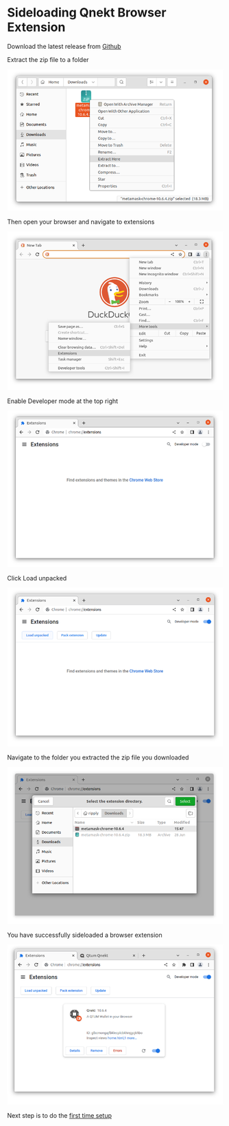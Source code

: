 # Sideloading Qnekt Browser Extension

Download the latest release from [Github](https://github.com/earlgreytech/metamask-extension/releases)

Extract the zip file to a folder

![](./qnekt_install/qnekt_sideload_extract.PNG)

Then open your browser and navigate to extensions

![](./qnekt_install/qnekt_sideload_open_extensions.PNG)

Enable Developer mode at the top right

![](./qnekt_install/qnekt_sideload_developer_mode.PNG)

Click Load unpacked

![](./qnekt_install/qnekt_sideload_load_unpacked.PNG)

Navigate to the folder you extracted the zip file you downloaded

![](./qnekt_install/qnekt_sideload_select_folder.PNG)

You have successfully sideloaded a browser extension

![](./qnekt_install/qnekt_sideload_loaded.PNG)

Next step is to do the [first time setup](./qnekt_setup.md)
